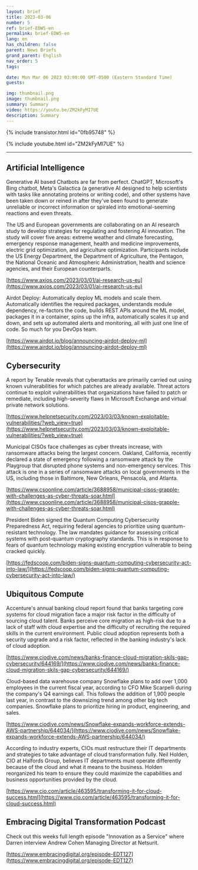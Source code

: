 ```yaml
---
layout: brief
title: 2023-03-06
number: 5
ref: brief-EDW5-en
permalink: brief-EDW5-en
lang: en
has_children: false
parent: News Briefs
grand_parent: English
nav_order: 5
tags:

date: Mon Mar 06 2023 03:00:00 GMT-0500 (Eastern Standard Time)
guests:

img: thumbnail.png
image: thumbnail.png
summary: Summary
video: https://youtu.be/ZM2kFyMI7UE
description: Summary
---
```



{% include transistor.html id="0fb95748" %}



{% include youtube.html id="ZM2kFyMI7UE" %}


---

## Artificial Intelligence

Generative AI based Chatbots are far from perfect. ChatGPT, Microsoft's Bing chatbot, Meta's Galactica (a generative AI designed to help scientists with tasks like annotating proteins or writing code), and other systems have been taken down or reined in after they've been found to generate unreliable or incorrect information or spiraled into emotional-seeming reactions and even threats.

The US and European governments are collaborating on an AI research study to develop strategies for regulating and fostering AI innovation. The study will cover five areas: extreme weather and climate forecasting, emergency response management, health and medicine improvements, electric grid optimization, and agriculture optimization. Participants include the US Energy Department, the Department of Agriculture, the Pentagon, the National Oceanic and Atmospheric Administration, health and science agencies, and their European counterparts. 

[https://www.axios.com/2023/03/01/ai-research-us-eu](https://www.axios.com/2023/03/01/ai-research-us-eu)

Airdot Deploy: Automatically deploy ML models and scale them. Automatically identifies the required packages, understands module dependency, re-factors the code, builds REST APIs around the ML model, packages it in a container, spins up the infra, automatically scales it up and down, and sets up automated alerts and monitoring, all with just one line of code. So much for you DevOps team. 

[https://www.airdot.io/blog/announcing-airdot-deploy-ml](https://www.airdot.io/blog/announcing-airdot-deploy-ml)

## Cybersecurity

A report by Tenable reveals that cyberattacks are primarily carried out using known vulnerabilities for which patches are already available. Threat actors continue to exploit vulnerabilities that organizations have failed to patch or remediate, including high-severity flaws in Microsoft Exchange and virtual private network solutions. 

[https://www.helpnetsecurity.com/2023/03/03/known-exploitable-vulnerabilities/?web_view=true](https://www.helpnetsecurity.com/2023/03/03/known-exploitable-vulnerabilities/?web_view=true)

Municipal CISOs face challenges as cyber threats increase, with ransomware attacks being the largest concern. Oakland, California, recently declared a state of emergency following a ransomware attack by the Playgroup that disrupted phone systems and non-emergency services. This attack is one in a series of ransomware attacks on local governments in the US, including those in Baltimore, New Orleans, Pensacola, and Atlanta. 

[https://www.csoonline.com/article/3688958/municipal-cisos-grapple-with-challenges-as-cyber-threats-soar.html](https://www.csoonline.com/article/3688958/municipal-cisos-grapple-with-challenges-as-cyber-threats-soar.html)

President Biden signed the Quantum Computing Cybersecurity Preparedness Act, requiring federal agencies to prioritize using quantum-resistant technology. The law mandates guidance for assessing critical systems with post-quantum cryptography standards. This is in response to fears of quantum technology making existing encryption vulnerable to being cracked quickly. 

[https://fedscoop.com/biden-signs-quantum-computing-cybersecurity-act-into-law/](https://fedscoop.com/biden-signs-quantum-computing-cybersecurity-act-into-law/)

## Ubiquitous Compute

Accenture's annual banking cloud report found that banks targeting core systems for cloud migration face a major risk factor in the difficulty of sourcing cloud talent. Banks perceive core migration as high-risk due to a lack of staff with cloud expertise and the difficulty of recruiting the required skills in the current environment. Public cloud adoption represents both a security upgrade and a risk factor, reflected in the banking industry's lack of cloud adoption. 

[https://www.ciodive.com/news/banks-finance-cloud-migration-skils-gap-cybersecurity/644169/](https://www.ciodive.com/news/banks-finance-cloud-migration-skils-gap-cybersecurity/644169/)

Cloud-based data warehouse company Snowflake plans to add over 1,000 employees in the current fiscal year, according to CFO Mike Scarpelli during the company's Q4 earnings call. This follows the addition of 1,900 people last year, in contrast to the downsizing trend among other big tech companies. Snowflake plans to prioritize hiring in product, engineering, and sales.  

[https://www.ciodive.com/news/Snowflake-expands-workforce-extends-AWS-partnership/644034/](https://www.ciodive.com/news/Snowflake-expands-workforce-extends-AWS-partnership/644034/)

According to industry experts, CIOs must restructure their IT departments and strategies to take advantage of cloud transformation fully. Neil Holden, CIO at Halfords Group, believes IT departments must operate differently because of the cloud and what it means to the business. Holden reorganized his team to ensure they could maximize the capabilities and business opportunities provided by the cloud.   

[https://www.cio.com/article/463595/transforming-it-for-cloud-success.html](https://www.cio.com/article/463595/transforming-it-for-cloud-success.html)

## Embracing Digital Transformation Podcast

Check out this weeks full length episode "Innovation as a Service" where Darren interview Andrew Cohen Managing Director at Netsurit.

[https://www.embracingdigital.org/episode-EDT127](https://www.embracingdigital.org/episode-EDT127)


